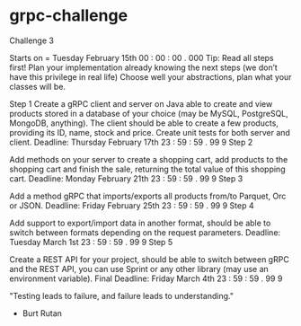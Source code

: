 # grpc-challenge

Challenge 3

Starts on = Tuesday February 15th 00 : 00 : 00 . 000
Tip: Read all steps first! Plan your implementation already knowing the next steps (we don’t
have this privilege in real life)
Choose well your abstractions, plan what your classes will be.

Step 1
Create a gRPC client and server on Java able to create and view products stored in a
database of your choice (may be MySQL, PostgreSQL, MongoDB, anything). The client
should be able to create a few products, providing its ID, name, stock and price.
Create unit tests for both server and client.
Deadline: Thursday February 17th 23 : 59 : 59 . 99 9
Step 2

Add methods on your server to create a shopping cart, add products to the shopping
cart and finish the sale, returning the total value of this shopping cart.
Deadline: Monday February 21th 23 : 59 : 59 . 99 9
Step 3

Add a method gRPC that imports/exports all products from/to Parquet, Orc or JSON.
Deadline: Friday February 25th 23 : 59 : 59 . 99 9
Step 4

Add support to export/import data in another format, should be able to switch between
formats depending on the request parameters.
Deadline: Tuesday March 1st 23 : 59 : 59 . 99 9
Step 5

Create a REST API for your project, should be able to switch between gRPC and the
REST API, you can use Sprint or any other library (may use an environment variable).
Final Deadline: Friday March 4th 23 : 59 : 59 . 99 9

"Testing leads to failure, and failure leads to understanding."
- Burt Rutan
